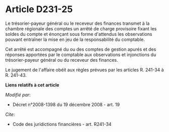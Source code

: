 # Article D231-25

Le trésorier-payeur général ou le receveur des finances transmet à la chambre régionale des comptes un arrêté de charge
provisoire fixant les soldes du compte et énonçant sous forme d'attendus les observations pouvant entraîner la mise en jeu de
la responsabilité du comptable. 

Cet arrêté est accompagné du ou des comptes de gestion apurés et des réponses apportées par le comptable aux observations et
injonctions du trésorier-payeur général ou du receveur des finances. 

Le jugement de l'affaire obéit aux règles prévues par les articles R. 241-34 à R. 241-43.

**Liens relatifs à cet article**

_Modifié par_:

  - Décret n°2008-1398 du 19 décembre 2008 - art. 19

_Cite_:

  - Code des juridictions financières - art. R241-34
